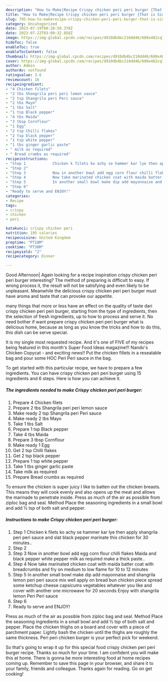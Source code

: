 ```yaml
---
description: "How to Make|Recipe Crispy chicken peri peri burger {That is Simple"
title: "How to Make|Recipe Crispy chicken peri peri burger {That is Simple"
slug: 795-how-to-makerecipe-crispy-chicken-peri-peri-burger-that-is-simple
category: Uncategorized
date: 2023-07-19T00:28:59.378Z
date: 2023-07-22T03:09:32.858Z
image: https://img-global.cpcdn.com/recipes/d910db4bc210dd46/680x482cq70/crispy-chicken-peri-peri-burger-recipe-main-photo.jpg
hideToc: false
enableToc: true
enableTocContent: false
thumbnail: https://img-global.cpcdn.com/recipes/d910db4bc210dd46/680x482cq70/crispy-chicken-peri-peri-burger-recipe-main-photo.jpg
cover: https://img-global.cpcdn.com/recipes/d910db4bc210dd46/680x482cq70/crispy-chicken-peri-peri-burger-recipe-main-photo.jpg
author: Admin
authorAv: notfound
ratingvalue: 3.6
reviewcount: 16
recipeingredient:
- "4 Chicken filets"
- "2 tbs Shangrila peri peri lemon sauce"
- "2 tsp Shangrila peri Peri sauce"
- "2 tbs Mayo"
- "1 tbs Salt"
- "1 tsp Black pepper"
- "4 tbs Maida"
- "3 tbsp Cornflour"
- "1 Egg"
- "2 tsp Chilli flakes"
- "2 tsp black pepper"
- "1 tsp white pepper"
- "1 tbs ginger garlic paste"
- " milk as required"
- " Bread crumbs as required"
recipeinstructions:
- "Step 1            Chicken k filets ko achy se hammer kar lye then apply shangrila peri peri sauce and slat black pepper marinate this chicken for 30 minutes.."
- "Step 2"
- "Step 3            Now in another bowl add egg corn flour chilli flakes Maida and black pepper white pepper milk as required make a thick paste.."
- "Step 4            Now take marinated chicken coat with maida batter coat with breadcrumbs and fry on medium to low flame for 10 to 12 minutes"
- "Step 5            In another small bowl make dip add mayonnaise and shangrila lemon peri peri sauce mix well apply on bread bun chicken piece spread some ketchup cheese capsicums vegetables whatever you like and cover with another one microwave for 20 seconds Enjoy with shangrila lemon Peri Peri sauce"
- "Step 6"
- "Ready to serve and ENJOY!"
categories:
- Recipe
tags:
- crispy
- chicken
- peri

katakunci: crispy chicken peri 
nutrition: 195 calories
recipecuisine: United Kingdom
preptime: "PT18M"
cooktime: "PT30M"
recipeyield: "2"
recipecategory: Dinner

---
```



Good Afternoon| Again looking for a recipe inspiration crispy chicken peri peri burger interesting? The method of preparing is difficult to easy. If wrong process it, the result will not be satisfying and even likely to be unpleasant. Meanwhile the delicious crispy chicken peri peri burger must have aroma and taste that can provoke our appetite.






many things that more or less have an effect on the quality of taste dari crispy chicken peri peri burger, starting from the type of ingredients, then the selection of fresh ingredients, up to how to process and serve it. No need bother if want prepare crispy chicken peri peri burger what is delicious home, because as long as you know the tricks and how to do this, this dish can be serve special.


It is my single most requested recipe. And it&#39;s one of FIVE of my recipes being featured in this month&#39;s Super Food Ideas magazine!!! Nando&#39;s Chicken Copycat - and exciting news!! Put the chicken fillets in a resealable bag and pour some HOC Peri Peri sauce in the bag.


To get started with this particular recipe, we have to prepare a few ingredients. You can have crispy chicken peri peri burger using 15 ingredients and 6 steps. Here is how you can achieve it.

<!--inarticleads1-->

##### The ingredients needed to make Crispy chicken peri peri burger:

1. Prepare 4 Chicken filets
1. Prepare 2 tbs Shangrila peri peri lemon sauce
1. Make ready 2 tsp Shangrila peri Peri sauce
1. Make ready 2 tbs Mayo
1. Take 1 tbs Salt
1. Prepare 1 tsp Black pepper
1. Take 4 tbs Maida
1. Prepare 3 tbsp Cornflour
1. Make ready 1 Egg
1. Get 2 tsp Chilli flakes
1. Get 2 tsp black pepper
1. Prepare 1 tsp white pepper
1. Take 1 tbs ginger garlic paste
1. Take  milk as required
1. Prepare  Bread crumbs as required


To ensure the chicken is super juicy I like to batten out the chicken breasts. This means they will cook evenly and also opens up the meat and allows the marinade to penetrate inside. Press as much of the air as possible from ziploc bag and seal. Method Place the seasoning ingredients in a small bowl and add ½ tsp of both salt and pepper. 

<!--inarticleads2-->

##### Instructions to make Crispy chicken peri peri burger:

1. Step 1            Chicken k filets ko achy se hammer kar lye then apply shangrila peri peri sauce and slat black pepper marinate this chicken for 30 minutes..
1. Step 2
1. Step 3            Now in another bowl add egg corn flour chilli flakes Maida and black pepper white pepper milk as required make a thick paste..
1. Step 4            Now take marinated chicken coat with maida batter coat with breadcrumbs and fry on medium to low flame for 10 to 12 minutes
1. Step 5            In another small bowl make dip add mayonnaise and shangrila lemon peri peri sauce mix well apply on bread bun chicken piece spread some ketchup cheese capsicums vegetables whatever you like and cover with another one microwave for 20 seconds Enjoy with shangrila lemon Peri Peri sauce
1. Step 6
1. Ready to serve and ENJOY!

Press as much of the air as possible from ziploc bag and seal. Method Place the seasoning ingredients in a small bowl and add ½ tsp of both salt and pepper. Place the chicken thighs on a board and cover with a piece of parchment paper. Lightly bash the chicken until the thighs are roughly the same thickness. Peri peri chicken burger is your perfect pick for weekend. 

So that's going to wrap it up for this special food crispy chicken peri peri burger recipe. Thanks so much for your time. I am confident you will make this at home. There is gonna be more interesting food at home recipes coming up. Remember to save this page in your browser, and share it to your family, friends and colleague. Thanks again for reading. Go on get cooking!
